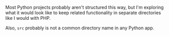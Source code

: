 Most Python projects probably aren't structured this way,
but I'm exploring what it would look like to keep related
functionality in separate directories like I would with PHP.

Also, `src` probably is not a common directory name in any
Python app.
